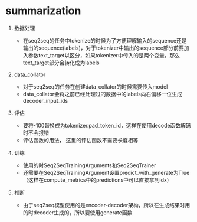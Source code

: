 # summarization

1. 数据处理
    - 在seq2seq的任务中tokenize的时候为了方便理解输入的sequence还是输出的sequence(labels)，对于tokenizer中输出的sequence部分前要加入参数text_target以区分，如果tokenizer中传入的是两个变量，那么text_target部分会转化成为labels

2. data_collator
    - 对于seq2seq的任务在创建data_collator的时候需要传入model
    - data_collator会将之前已经处理过的数据中的labels向右偏移一位生成decoder_input_ids

3. 评估
    - 要将-100替换成为tokenizer.pad_token_id，这样在使用decode函数解码时不会报错
    - 评估函数的用法， 这里的评估函数不需要长度相等

4. 训练
    - 使用的时Seq2SeqTrainingArguments和Seq2SeqTrainer
    - 还需要在Seq2SeqTrainingArgument设置predict_with_generate为True（这样在compute_metrics中的predictions中可以直接拿到idx）

5. 推断
    - 由于seq2seq模型使用的是encoder-decoder架构，所以在生成结果时用的时decoder生成的，所以要使用generate函数

